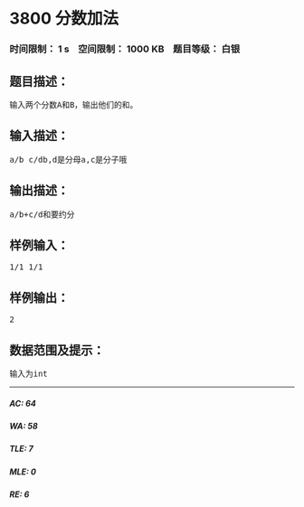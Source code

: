 # 3800 分数加法   
### 时间限制： 1 s&nbsp;&nbsp;&nbsp;&nbsp;空间限制： 1000 KB&nbsp;&nbsp;&nbsp;&nbsp;题目等级： 白银  
## 题目描述：  

<pre>
输入两个分数A和B，输出他们的和。
</pre>
  
  
## 输入描述：  

<pre>
a/b c/db,d是分母a,c是分子哦
</pre>
  
  
## 输出描述：  

<pre>
a/b+c/d和要约分
</pre>
  
  
## 样例输入：  

<pre>
1/1 1/1
</pre>
  
  
## 样例输出：  

<pre>
2
</pre>
  
  
## 数据范围及提示：  

<pre>
输入为int
</pre>
  
  
***  

##### AC: 64  
##### WA: 58  
##### TLE: 7  
##### MLE: 0  
##### RE: 6  
